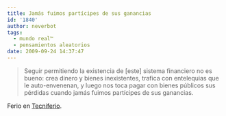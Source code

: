 ```yaml
---
title: Jamás fuimos partícipes de sus ganancias
id: '1840'
author: neverbot
tags:
  - mundo real™
  - pensamientos aleatorios
date: 2009-09-24 14:37:47
---
```


> Seguir permitiendo la existencia de \[este\] sistema financiero no es bueno: crea dinero y bienes inexistentes, trafica con entelequias que le auto-envenenan, y luego nos toca pagar con bienes públicos sus pérdidas cuando jamás fuimos partícipes de sus ganancias.

Ferio en [Tecniferio](http://www.tecniferio.com/2009/09/24/la-crisis-financiera-guia-para-entenderla-y-explicarla).
